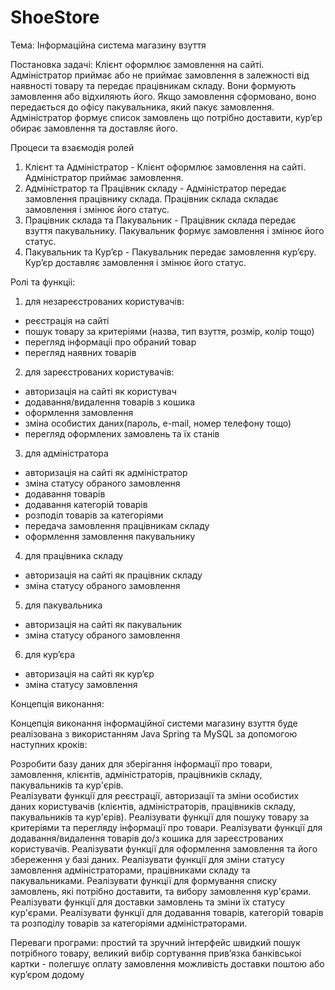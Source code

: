 # ShoeStore
Тема: Iнформацiйна система магазину взуття

Постановка задачi: Клiєнт оформлює замовлення на сайтi. Адмiнiстратор приймає або не приймає замовлення в залежностi вiд наявностi товару та передає працiвникам складу. Вони формують замовлення або вiдхиляють його. Якщо замовлення сформовано, воно передається до офісу пакувальника, який пакує замовлення. Адмiнiстратор формує список замовлень що потрiбно доставити, кур’єр обирає замовлення та доставляє його.

Процеси та взаємодiя ролей
 1) Клiєнт та Адмiнiстратор - Клiєнт оформлює замовлення на сайтi. Адмiнiстратор приймає замовлення.
2) Адмiнiстратор та Працiвник складу - Адмiнiстратор передає замовлення працiвнику склада. Працiвник склада складає замовлення i змiнює його статус.
3) Працiвник склада та Пакувальник - Працiвник склада передає взуття пакувальнику. Пакувальник формує замовлення і змінює його статус.
4) Пакувальник та Кур’єр - Пакувальник передає замовлення кур’єру. Кур’єр доставляє замовлення i змiнює його статус.

Ролi та функцii:
1. для незареєстрованих користувачів:
- реєстрацiя на сайтi
- пошук товару за критерiями (назва, тип взуття, розмiр, колiр тощо)
- перегляд iнформацii про обраний товар
- перегляд наявних товарiв
2. для зареєстрованих користувачів:
- авторизацiя на сайтi як користувач
- додавання/видалення товарiв з кошика
- оформлення замовлення
- змiна особистих даних(пароль, e-mail, номер телефону тощо)
- перегляд оформлених замовлень та їх станiв
3. для адмiнiстратора
- авторизацiя на сайтi як адмiнiстратор
- змiна статусу обраного замовлення
- додавання товарiв
- додавання категорiй товарiв
- розподiл товарiв за категорiями
- передача замовлення працiвникам складу
- оформлення замовлення пакувальнику
4. для працiвника складу
- авторизацiя на сайтi як працiвник складу
- змiна статусу обраного замовлення
5. для пакувальника
- авторизацiя на сайтi як пакувальник
- змiна статусу обраного замовлення
6. для кур’єра
- авторизацiя на сайтi як кур’єр
- змiна статусу замовлення

Концепцiя виконання:

Концепція виконання інформаційної системи магазину взуття буде реалізована з використанням Java Spring та MySQL за допомогою наступних кроків:

Розробити базу даних для зберігання інформації про товари, замовлення, клієнтів, адміністраторів, працівників складу, пакувальників та кур'єрів.     
Реалізувати функції для реєстрації, авторизації та зміни особистих даних користувачів (клієнтів, адміністраторів, працівників складу, пакувальників та кур'єрів). 
Реалізувати функції для пошуку товару за критеріями та перегляду інформації про товари. 
Реалізувати функції для додавання/видалення товарів до/з кошика для зареєстрованих користувачів. 
Реалізувати функції для оформлення замовлення та його збереження у базі даних. 
Реалізувати функції для зміни статусу замовлення адміністраторами, працівниками складу та пакувальниками. 
Реалізувати функції для формування списку замовлень, які потрібно доставити, та вибору замовлення кур'єрами. 
Реалізувати функції для доставки замовлень та зміни їх статусу кур'єрами. 
Реалізувати функції для додавання товарів, категорій товарів та розподілу товарів за категоріями адміністраторами. 

Переваги програми:
простий та зручний iнтерфейс
швидкий пошук потрiбного товару, великий вибiр сортування
прив’язка банкiвськоi картки - полегшує оплату замовлення
можливiсть доставки поштою або кур’єром додому
